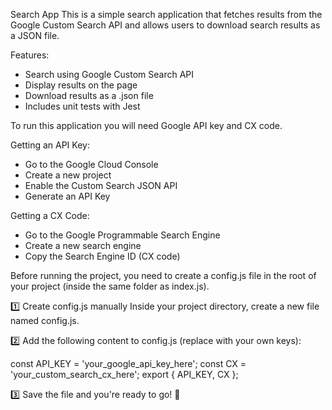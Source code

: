 Search App
This is a simple search application that fetches results from the Google Custom Search API and allows users to download search results as a JSON file.

Features:
- Search using Google Custom Search API
- Display results on the page
- Download results as a .json file
- Includes unit tests with Jest

To run this application you will need Google API key and CX code.

Getting an API Key:
- Go to the Google Cloud Console
- Create a new project
- Enable the Custom Search JSON API
- Generate an API Key

Getting a CX Code:
- Go to the Google Programmable Search Engine
- Create a new search engine
- Copy the Search Engine ID (CX code)

Before running the project, you need to create a config.js file in the root of your project (inside the same folder as index.js).

1️⃣ Create config.js manually
Inside your project directory, create a new file named config.js.

2️⃣ Add the following content to config.js (replace with your own keys):

 const API_KEY = 'your_google_api_key_here';
 const CX = 'your_custom_search_cx_here';
 export { API_KEY, CX };

3️⃣ Save the file and you're ready to go! 🚀



